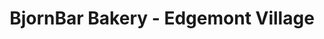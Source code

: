 ---
title: "BjornBar Bakery - Edgemont Village"
url: /north-vancouver/bjornbar-bakery-edgemont-village/
shop: Bäckerei
---
